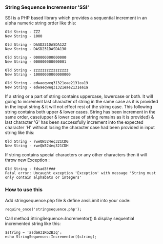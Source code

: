 ### String Sequence Incrementor 'SSI'
SSI is a PHP based library which provides a sequential increment in an alpha numeric string order like this:

```
Old String - ZZZ
New String - 1000

Old String - DASD231DASDA12Z
New String - DASD231DASDA130

Old String - 000000000000000
New String - 000000000000001

Old String - zzzzzzzzzzzzzzzz
New String - 10000000000000000

Old String - edwaeqweq31321eae2131ea19
New String - edwaeqweq31321eae2131ea1a
```
If a string or a part of string contains uppercase, lowercase or both. It will going to increment last character
of string in the same case as it is provided in the input string & it will not effect rest of the string case.
This following string contains both upper & lower cases. String has been increment in the same order,
case(upper & lower case of string remains as it is provided) & last character 'G' has been successfully increment
into the expected character 'H' without losing the character case had been provided in input string like this:

```
Old String - rweQW324eq321CDG
New String - rweQW324eq321CDH
```

If string contains special characters or any other characters then it will throw new Exception :

```
Old String - fdsad3!###
Fatal error: Uncaught exception 'Exception' with message 'String must only contain alphabats or integers'
```

### How to use this
Add stringsequence.php file & define ansiLimit into your code:

```
require_once('stringsequence.php');
```

Call method StringSequence::Incrementor() & display sequential incremented string like this:

```
$string = 'asdaW31RG2B3q';
echo StringSequence::Incrementor($string);
```
